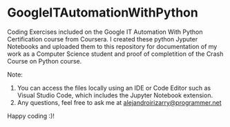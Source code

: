 # GoogleITAutomationWithPython
Coding Exercises included on the Google IT Automation With Python Certification course from Coursera. I created these python Jyputer Notebooks and uploaded them to this repository for documentation of my work as a Computer Science student and proof of completition of the Crash Course on Python course.

Note:
  1. You can access the files locally using an IDE or Code Editor such as Visual Studio Code, which includes the Jupyter Notebook extension.
  2. Any questions, feel free to ask me at alejandroirizarry@programmer.net 
  
  Happy coding :)!
